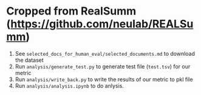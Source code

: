 # Cropped from RealSumm (https://github.com/neulab/REALSumm)

1. See ``selected_docs_for_human_eval/selected_documents.md`` to download the dataset
2. Run ``analysis/generate_test.py`` to generate test file (``test.tsv``) for our metric
3. Run ``analysis/write_back.py`` to write the results of our metric to pkl file
3. Run ``analysis/analysis.ipynb`` to do anlysis.